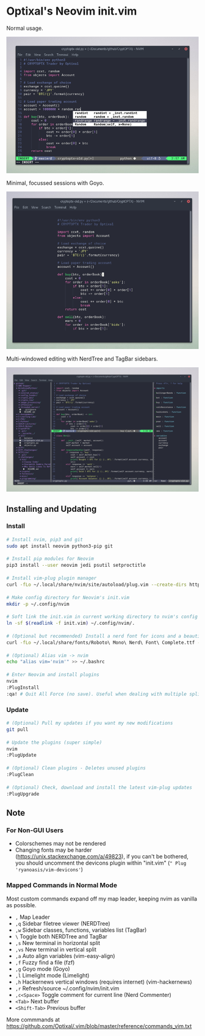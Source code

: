 # Optixal's Neovim init.vim

Normal usage.

![Normal Usage Example](screenshots/screenshot1.png)

Minimal, focussed sessions with Goyo.

![Goyo Minimal Example](screenshots/screenshot2.png)

Multi-windowed editing with NerdTree and TagBar sidebars.

![Multi-Window Example](screenshots/screenshot3.png)

## Installing and Updating

### Install

```sh
# Install nvim, pip3 and git
sudo apt install neovim python3-pip git

# Install pip modules for Neovim
pip3 install --user neovim jedi psutil setproctitle

# Install vim-plug plugin manager
curl -fLo ~/.local/share/nvim/site/autoload/plug.vim --create-dirs https://raw.githubusercontent.com/junegunn/vim-plug/master/plug.vim

# Make config directory for Neovim's init.vim
mkdir -p ~/.config/nvim

# Soft link the init.vim in current working directory to nvim's config location. Or simply `cp init.vim ~/.config/nvim/`
ln -sf $(readlink -f init.vim) ~/.config/nvim/.

# (Optional but recommended) Install a nerd font for icons and a beautiful airline bar (https://github.com/ryanoasis/nerd-fonts/tree/master/patched-fonts) (I'm using Roboto Mono Nerd Font Complete) (remember to change terminal font to Roboto Mono, or whichever patched font you've picked!)
curl -fLo ~/.local/share/fonts/Roboto\ Mono\ Nerd\ Font\ Complete.ttf --create-dirs https://github.com/ryanoasis/nerd-fonts/raw/master/patched-fonts/RobotoMono/complete/Roboto%20Mono%20Nerd%20Font%20Complete.ttf

# (Optional) Alias vim -> nvim
echo "alias vim='nvim'" >> ~/.bashrc

# Enter Neovim and install plugins
nvim
:PlugInstall
:qa! # Quit All Force (no save). Useful when dealing with multiple split windows.
```

### Update

```sh
# (Optional) Pull my updates if you want my new modifications
git pull

# Update the plugins (super simple)
nvim
:PlugUpdate

# (Optional) Clean plugins - Deletes unused plugins
:PlugClean

# (Optional) Check, download and install the latest vim-plug updates
:PlugUpgrade
```

## Note

### For Non-GUI Users

* Colorschemes may not be rendered
* Changing fonts may be harder (https://unix.stackexchange.com/a/49823), if you can't be bothered, you should uncomment the devicons plugin within "init.vim" (`" Plug 'ryanoasis/vim-devicons'`)

### Mapped Commands in Normal Mode

Most custom commands expand off my map leader, keeping nvim as vanilla as possible.

* `,` Map Leader
* `,q` Sidebar filetree viewer (NERDTree)
* `,w` Sidebar classes, functions, variables list (TagBar)
* `\`  Toggle both NERDTree and TagBar
* `,s` New terminal in horizontal split
* `,vs` New terminal in vertical split
* `,a` Auto align variables (vim-easy-align)
* `,f` Fuzzy find a file (fzf)
* `,g` Goyo mode (Goyo)
* `,l` Limelight mode (Limelight)
* `,h` Hackernews vertical windows (requires internet) (vim-hackernews)
* `,r` Refresh/source ~/.config/nvim/init.vim
* `,c<Space>` Toggle comment for current line (Nerd Commenter)
* `<Tab>` Next buffer
* `<Shift-Tab>` Previous buffer

More commmands at https://github.com/Optixal/.vim/blob/master/reference/commands_vim.txt

